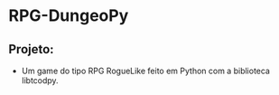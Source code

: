 # RPG-DungeoPy

## Projeto:
* Um game do tipo RPG RogueLike feito em Python com a biblioteca libtcodpy.
